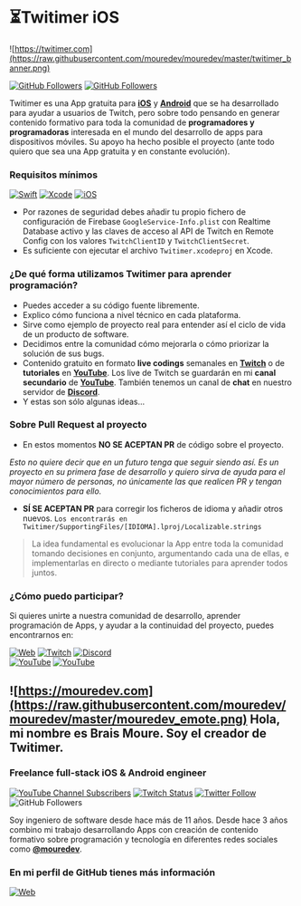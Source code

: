 # ⏳Twitimer iOS
![https://twitimer.com](https://raw.githubusercontent.com/mouredev/mouredev/master/twitimer_banner.png)

[![GitHub Followers](https://img.shields.io/github/stars/mouredev/Twitimer-iOS?label=Repositorio%20público%20App%20iOS&style=social)](https://github.com/mouredev/Twitimer-iOS)
[![GitHub Followers](https://img.shields.io/github/stars/mouredev/Twitimer-Android?label=Rpositorio%20público%20App%20Android&style=social)](https://github.com/mouredev/Twitimer-Android)

Twitimer es una App gratuita para **[iOS](https://apps.apple.com/us/app/twitimer-twitch-guide/id1564592351)** y **[Android](https://play.google.com/store/apps/details?id=com.mouredev.twitimer)** que se ha desarrollado para ayudar a usuarios de Twitch, pero sobre todo pensando en generar contenido formativo para toda la comunidad de **programadores y programadoras** interesada en el mundo del desarrollo de apps para dispositivos móviles. Su apoyo ha hecho posible el proyecto (ante todo quiero que sea una App gratuita y en constante evolución).

### Requisitos mínimos
[![Swift](https://img.shields.io/badge/Swift-5-orange.svg?longCache=true&style=popout-square)](https://swift.org)
[![Xcode](https://img.shields.io/badge/Xcode-12.5-blue.svg?longCache=true&style=popout-square)](https://developer.apple.com/xcode)
[![iOS](https://img.shields.io/badge/iOS-14.1-red.svg?longCache=true&style=popout-square)](https://www.apple.com/es/ios)

* Por razones de seguridad debes añadir tu propio fichero de configuración de Firebase `GoogleService-Info.plist` con Realtime Database activo y las claves de acceso al API de Twitch en Remote Config con los valores `TwitchClientID` y `TwitchClientSecret`.
* Es suficiente con ejecutar el archivo `Twitimer.xcodeproj` en Xcode.

### ¿De qué forma utilizamos Twitimer para aprender programación?
* Puedes acceder a su código fuente libremente.
* Explico cómo funciona a nivel técnico en cada plataforma.
* Sirve como ejemplo de proyecto real para entender así el ciclo de vida de un producto de software.
* Decidimos entre la comunidad cómo mejorarla o cómo priorizar la solución de sus bugs.
* Contenido gratuito en formato **live codings** semanales en **[Twitch](https://twitch.tv/mouredev)** o de **tutoriales** en [**YouTube**](https://youtube.com/mouredevapps). Los live de Twitch se guardarán en mi **canal secundario** de [**YouTube**](https://youtube.com/mouredevbackups). También tenemos un canal de **chat** en nuestro servidor de **[Discord](https://discord.gg/U3KjjfUfUJ)**.
* Y estas son sólo algunas ideas...

### Sobre Pull Request al proyecto

* En estos momentos **NO SE ACEPTAN PR** de código sobre el proyecto.

*Esto no quiere decir que en un futuro tenga que seguir siendo así. Es un proyecto en su primera fase de desarrollo y quiero sirva de ayuda para el mayor número de personas, no únicamente las que realicen PR y tengan conocimientos para ello.*

* **SÍ SE ACEPTAN PR** para corregir los ficheros de idioma y añadir otros nuevos.
`Los encontrarás en Twitimer/SupportingFiles/[IDIOMA].lproj/Localizable.strings`

> La idea fundamental es evolucionar la App entre toda la comunidad tomando decisiones en conjunto, argumentando cada una de ellas, e implementarlas en directo o mediante tutoriales para aprender todos juntos.

### ¿Cómo puedo participar?
Si quieres unirte a nuestra comunidad de desarrollo, aprender programación de Apps, y ayudar a la continuidad del proyecto, puedes encontrarnos en:

[![Web](https://img.shields.io/badge/Twitimer.com-Web_oficial-3A1C66?style=for-the-badge&logoColor=white&labelColor=101010)](https://twitimer.com)
[![Twitch](https://img.shields.io/badge/Twitch-Live_coding-9146FF?style=for-the-badge&logo=twitch&logoColor=white&labelColor=101010)](https://twitch.tv/mouredev)
[![Discord](https://img.shields.io/badge/Discord-Feedback_y_bugs-5865F2?style=for-the-badge&logo=discord&logoColor=white&labelColor=101010)](https://discord.gg/U3KjjfUfUJ)
</br>
[![YouTube](https://img.shields.io/badge/YouTube-Tutoriales-FF0000?style=for-the-badge&logo=youtube&logoColor=white&labelColor=101010)](https://youtube.com/mouredevapps)
[![YouTube](https://img.shields.io/badge/YouTube-Twitch_live_backups-FF0000?style=for-the-badge&logo=youtube&logoColor=white&labelColor=101010)](https://youtube.com/mouredevbackups)

## ![https://mouredev.com](https://raw.githubusercontent.com/mouredev/mouredev/master/mouredev_emote.png) Hola, mi nombre es Brais Moure. Soy el creador de Twitimer.
### Freelance full-stack iOS & Android engineer

[![YouTube Channel Subscribers](https://img.shields.io/youtube/channel/subscribers/UCxPD7bsocoAMq8Dj18kmGyQ?style=social)](https://youtube.com/mouredevapps?sub_confirmation=1)
[![Twitch Status](https://img.shields.io/twitch/status/mouredev?style=social)](https://twitch.com/mouredev)
[![Twitter Follow](https://img.shields.io/twitter/follow/mouredev?style=social)](https://twitter.com/mouredev)
![GitHub Followers](https://img.shields.io/github/followers/mouredev?style=social)

Soy ingeniero de software desde hace más de 11 años. Desde hace 3 años combino mi trabajo desarrollando Apps con creación de contenido formativo sobre programación y tecnología en diferentes redes sociales como **[@mouredev](https://mouredev.com/sigueme)**.

### En mi perfil de GitHub tienes más información

[![Web](https://img.shields.io/badge/GitHub-MoureDev-14a1f0?style=for-the-badge&logo=github&logoColor=white&labelColor=101010)](https://github.com/mouredev)